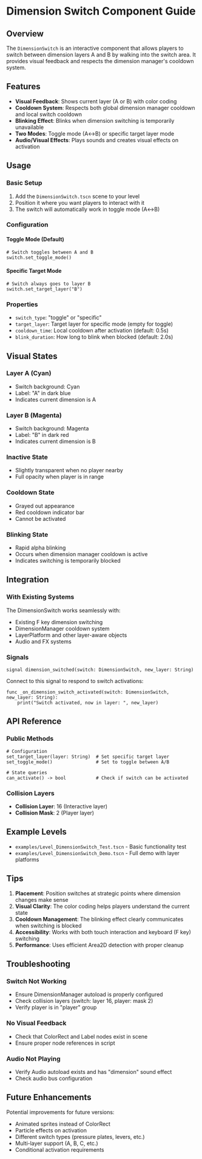 # Dimension Switch Component Guide

## Overview

The `DimensionSwitch` is an interactive component that allows players to switch between dimension layers A and B by walking into the switch area. It provides visual feedback and respects the dimension manager's cooldown system.

## Features

- **Visual Feedback**: Shows current layer (A or B) with color coding
- **Cooldown System**: Respects both global dimension manager cooldown and local switch cooldown
- **Blinking Effect**: Blinks when dimension switching is temporarily unavailable
- **Two Modes**: Toggle mode (A↔B) or specific target layer mode
- **Audio/Visual Effects**: Plays sounds and creates visual effects on activation

## Usage

### Basic Setup

1. Add the `DimensionSwitch.tscn` scene to your level
2. Position it where you want players to interact with it
3. The switch will automatically work in toggle mode (A↔B)

### Configuration

#### Toggle Mode (Default)
```gdscript
# Switch toggles between A and B
switch.set_toggle_mode()
```

#### Specific Target Mode
```gdscript
# Switch always goes to layer B
switch.set_target_layer("B")
```

### Properties

- `switch_type`: "toggle" or "specific"
- `target_layer`: Target layer for specific mode (empty for toggle)
- `cooldown_time`: Local cooldown after activation (default: 0.5s)
- `blink_duration`: How long to blink when blocked (default: 2.0s)

## Visual States

### Layer A (Cyan)
- Switch background: Cyan
- Label: "A" in dark blue
- Indicates current dimension is A

### Layer B (Magenta)
- Switch background: Magenta  
- Label: "B" in dark red
- Indicates current dimension is B

### Inactive State
- Slightly transparent when no player nearby
- Full opacity when player is in range

### Cooldown State
- Grayed out appearance
- Red cooldown indicator bar
- Cannot be activated

### Blinking State
- Rapid alpha blinking
- Occurs when dimension manager cooldown is active
- Indicates switching is temporarily blocked

## Integration

### With Existing Systems

The DimensionSwitch works seamlessly with:
- Existing F key dimension switching
- DimensionManager cooldown system
- LayerPlatform and other layer-aware objects
- Audio and FX systems

### Signals

```gdscript
signal dimension_switched(switch: DimensionSwitch, new_layer: String)
```

Connect to this signal to respond to switch activations:

```gdscript
func _on_dimension_switch_activated(switch: DimensionSwitch, new_layer: String):
    print("Switch activated, now in layer: ", new_layer)
```

## API Reference

### Public Methods

```gdscript
# Configuration
set_target_layer(layer: String)  # Set specific target layer
set_toggle_mode()                # Set to toggle between A/B

# State queries
can_activate() -> bool           # Check if switch can be activated
```

### Collision Layers

- **Collision Layer**: 16 (Interactive layer)
- **Collision Mask**: 2 (Player layer)

## Example Levels

- `examples/Level_DimensionSwitch_Test.tscn` - Basic functionality test
- `examples/Level_DimensionSwitch_Demo.tscn` - Full demo with layer platforms

## Tips

1. **Placement**: Position switches at strategic points where dimension changes make sense
2. **Visual Clarity**: The color coding helps players understand the current state
3. **Cooldown Management**: The blinking effect clearly communicates when switching is blocked
4. **Accessibility**: Works with both touch interaction and keyboard (F key) switching
5. **Performance**: Uses efficient Area2D detection with proper cleanup

## Troubleshooting

### Switch Not Working
- Ensure DimensionManager autoload is properly configured
- Check collision layers (switch: layer 16, player: mask 2)
- Verify player is in "player" group

### No Visual Feedback
- Check that ColorRect and Label nodes exist in scene
- Ensure proper node references in script

### Audio Not Playing
- Verify Audio autoload exists and has "dimension" sound effect
- Check audio bus configuration

## Future Enhancements

Potential improvements for future versions:
- Animated sprites instead of ColorRect
- Particle effects on activation
- Different switch types (pressure plates, levers, etc.)
- Multi-layer support (A, B, C, etc.)
- Conditional activation requirements